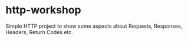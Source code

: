 # http-workshop
Simple HTTP project to show some aspects about Requests, Responses, Headers, Return Codes etc.
